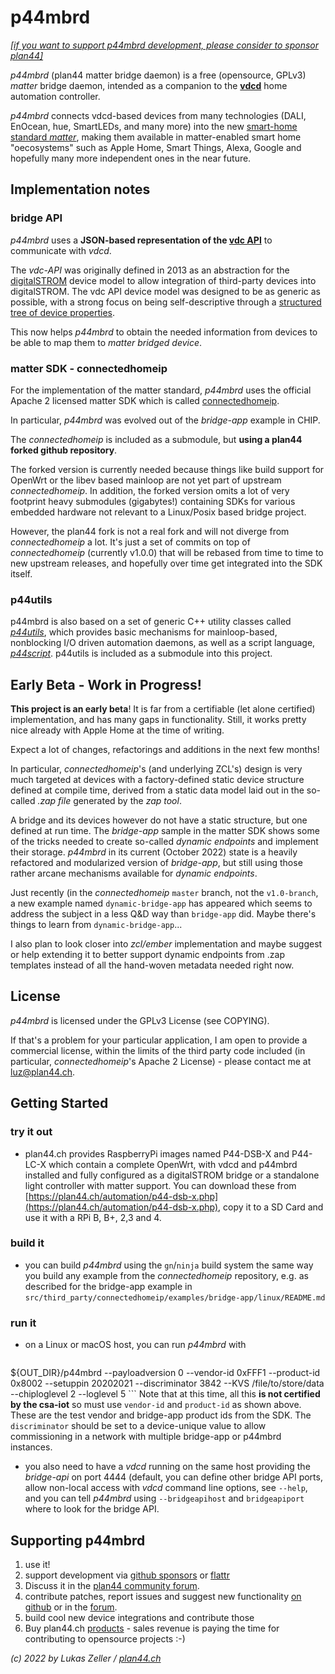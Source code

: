 p44mbrd
=======

*[[if you want to support p44mbrd development, please consider to sponsor plan44]](https://github.com/sponsors/plan44)* 

*p44mbrd* (plan44 matter bridge daemon) is a free (opensource, GPLv3) *matter* bridge daemon, intended as a companion to the [**vdcd**](https://github.com/plan44/p44lrgraphics) home automation controller.

*p44mbrd* connects vdcd-based devices from many technologies (DALI, EnOcean, hue, SmartLEDs, and many more) into the new [smart-home standard *matter*](https://buildwithmatter.com), making them available in matter-enabled smart home "oecosystems" such as Apple Home, Smart Things, Alexa, Google and hopefully many more independent ones in the near future.

## Implementation notes

### bridge API

*p44mbrd* uses a **JSON-based representation of the [vdc API](http://developer.digitalstrom.org/Architecture/vDC-API.pdf)** to communicate with *vdcd*.

The *vdc-API* was originally defined in 2013 as an abstraction for the [digitalSTROM](https://digitalstrom.com) device model to allow integration of third-party devices into digitalSTROM. The vdc API device model was designed to be as generic as possible, with a strong focus on being self-descriptive through a [structured tree of device properties](http://developer.digitalstrom.org/Architecture/vDC-API-properties.pdf).

This now helps *p44mbrd* to obtain the needed information from devices to be able to map them to *matter bridged device*.

### matter SDK - connectedhomeip

For the implementation of the matter standard, *p44mbrd* uses the official Apache 2 licensed matter SDK which is called [connectedhomeip](https://github.com/project-chip/connectedhomeip).

In particular, *p44mbrd* was evolved out of the *bridge-app* example in CHIP.

The *connectedhomeip* is included as a submodule, but **using a plan44 forked github repository**. 

The forked version is currently needed because things like build support for OpenWrt or the libev based mainloop are not yet part of upstream *connectedhomeip*. In addition, the forked version omits a lot of very footprint heavy submodules (gigabytes!) containing SDKs for various embedded hardware not relevant to a Linux/Posix based bridge project.

However, the plan44 fork is not a real fork and will not diverge from *connectedhomeip* a lot. It's just a set of commits on top of *connectedhomeip* (currently v1.0.0) that will be rebased from time to time to new upstream releases, and hopefully over time get integrated into the SDK itself.
 
### p44utils

p44mbrd is also based on a set of generic C++ utility classes called [*p44utils*](https://github.com/plan44/p44utils), which provides basic mechanisms for mainloop-based, nonblocking I/O driven automation daemons, as well as a script language, [*p44script*](https://plan44.ch/p44-techdocs/en/#topics). p44utils is included as a submodule into this project.

## Early Beta - Work in Progress!

**This project is an early beta**! It is far from a certifiable (let alone certified) implementation, and has many gaps in functionality. Still, it works pretty nice already with Apple Home at the time of writing.

Expect a lot of changes, refactorings and additions in the next few months!

In particular, *connectedhomeip*'s (and underlying ZCL's) design is very much targeted at devices with a factory-defined static device structure defined at compile time, derived from a static data model laid out in the so-called *.zap file* generated by the *zap tool*.

A bridge and its devices however do not have a static structure, but one defined at run time. The *bridge-app* sample in the matter SDK shows some of the tricks needed to create so-called *dynamic endpoints* and implement their storage. *p44mbrd* in its current (October 2022) state is a heavily refactored and modularized version of *bridge-app*, but still using those rather arcane mechanisms available for *dynamic endpoints*.

Just recently (in the *connectedhomeip* `master` branch, not the `v1.0-branch`, a new example named `dynamic-bridge-app` has appeared which seems to address the subject in a less Q&D way than `bridge-app` did. Maybe there's things to learn from `dynamic-bridge-app`...

I also plan to look closer into *zcl/ember* implementation and maybe suggest or help extending it to better support dynamic endpoints from .zap templates instead of all the hand-woven metadata needed right now.

## License

*p44mbrd* is licensed under the GPLv3 License (see COPYING).

If that's a problem for your particular application, I am open to provide a commercial license, within the limits of the third party code included (in particular, *connectedhomeip*'s Apache 2 License) - please contact me at [luz@plan44.ch](mailto:luz@plan44.ch).


## Getting Started

### try it out

- plan44.ch provides RaspberryPi images named P44-DSB-X and P44-LC-X which contain a complete OpenWrt, with vdcd and p44mbrd installed and fully configured as a digitalSTROM bridge or a standalone light controller with matter support. You can download these from [https://plan44.ch/automation/p44-dsb-x.php](https://plan44.ch/automation/p44-dsb-x.php), copy it to a SD Card and use it with a RPi B, B+, 2,3 and 4.

### build it

- you can build *p44mbrd* using the `gn`/`ninja` build system the same way you build any example from the *connectedhomeip* repository, e.g. as described for the bridge-app example in `src/third_party/connectedhomeip/examples/bridge-app/linux/README.md`

### run it

- on a Linux or macOS host, you can run *p44mbrd* with

    ```bash
${OUT_DIR}/p44mbrd --payloadversion 0 --vendor-id 0xFFF1 --product-id 0x8002 --setuppin 20202021 --discriminator 3842 --KVS /file/to/store/data --chiploglevel 2 --loglevel 5
    ```
  Note that at this time, all this **is not certified by the csa-iot** so must use `vendor-id` and `product-id` as shown above. These are the test vendor and bridge-app product ids from the SDK.
  The `discriminator` should be set to a device-unique value to allow commissioning in a network with multiple bridge-app or p44mbrd instances.
  
- you also need to have a *vdcd* running on the same host providing the *bridge-api* on port 4444 (default, you can define other bridge API ports, allow non-local access with *vdcd* command line options, see `--help`, and you can tell *p44mbrd* using `--bridgeapihost` and `bridgeapiport` where to look for the bridge API.

## Supporting p44mbrd

1. use it!
2. support development via [github sponsors](https://github.com/sponsors/plan44) or [flattr](https://flattr.com/@luz)
3. Discuss it in the [plan44 community forum](https://forum.plan44.ch/t/matter).
3. contribute patches, report issues and suggest new functionality [on github](https://github.com/plan44/p44mbrd) or in the [forum](https://forum.plan44.ch/t/opensource-c-vdcd).
4. build cool new device integrations and contribute those
5. Buy plan44.ch [products](https://plan44.ch/automation/products.php) - sales revenue is paying the time for contributing to opensource projects :-)

*(c) 2022 by Lukas Zeller / [plan44.ch](http://www.plan44.ch/automation)*







